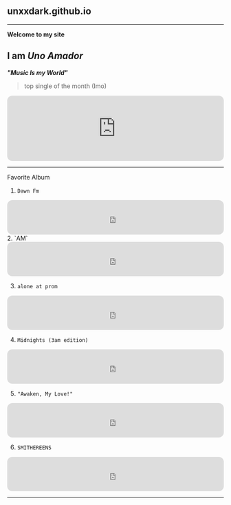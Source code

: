 ## unxxdark.github.io
---
**Welcome to my site**

**I am *Uno Amador***
---
***"Music Is my World"***

>top single of the month (Imo)
<iframe style="border-radius:12px" src="https://open.spotify.com/embed/track/26hOm7dTtBi0TdpDGl141t?utm_source=generator" width="100%" height="152" frameBorder="0" allowfullscreen="" allow="autoplay; clipboard-write; encrypted-media; fullscreen; picture-in-picture" loading="lazy"></iframe>

---
Favorite Album
1. `Dawn Fm`

<iframe style="border-radius:12px" src="https://open.spotify.com/embed/album/2nLOHgzXzwFEpl62zAgCEC?utm_source=generator" width="100%" height="80" frameBorder="0" allowfullscreen="" allow="autoplay; clipboard-write; encrypted-media; fullscreen; picture-in-picture" loading="lazy"></iframe>
2. `AM`

<iframe style="border-radius:12px" src="https://open.spotify.com/embed/album/78bpIziExqiI9qztvNFlQu?utm_source=generator" width="100%" height="80" frameBorder="0" allowfullscreen="" allow="autoplay; clipboard-write; encrypted-media; fullscreen; picture-in-picture" loading="lazy"></iframe>

3. `alone at prom`

<iframe style="border-radius:12px" src="https://open.spotify.com/embed/album/5Gm2XKBgnlzd6qTi7LE1z2?utm_source=generator" width="100%" height="80" frameBorder="0" allowfullscreen="" allow="autoplay; clipboard-write; encrypted-media; fullscreen; picture-in-picture" loading="lazy"></iframe>

4. `Midnights (3am edition)`

<iframe style="border-radius:12px" src="https://open.spotify.com/embed/album/3lS1y25WAhcqJDATJK70Mq?utm_source=generator" width="100%" height="80" frameBorder="0" allowfullscreen="" allow="autoplay; clipboard-write; encrypted-media; fullscreen; picture-in-picture" loading="lazy"></iframe>

5. `"Awaken, My Love!"`

<iframe style="border-radius:12px" src="https://open.spotify.com/embed/album/7caGY3YPOchIO8xLvTKWN4?utm_source=generator" width="100%" height="80" frameBorder="0" allowfullscreen="" allow="autoplay; clipboard-write; encrypted-media; fullscreen; picture-in-picture" loading="lazy"></iframe>

6. `SMITHEREENS`

<iframe style="border-radius:12px" src="https://open.spotify.com/embed/album/2hEnymoejldpuxSdTnkard?utm_source=generator" width="100%" height="80" frameBorder="0" allowfullscreen="" allow="autoplay; clipboard-write; encrypted-media; fullscreen; picture-in-picture" loading="lazy"></iframe>

---


